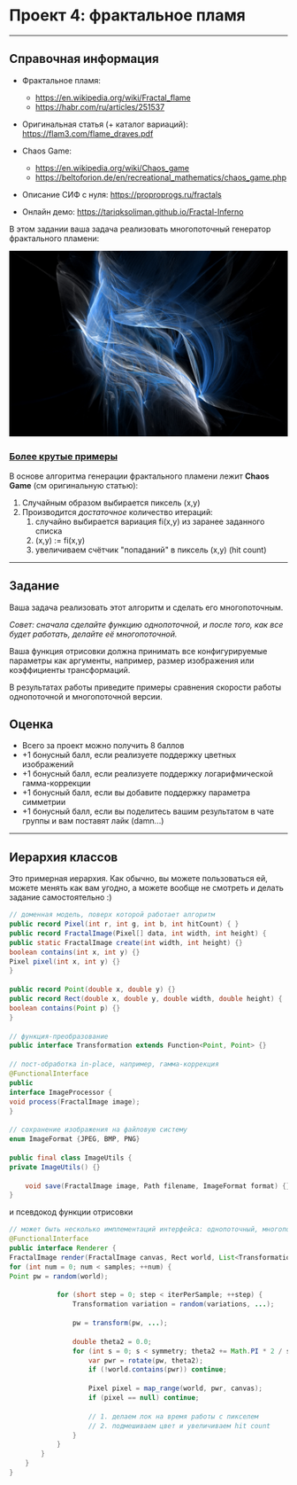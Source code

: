 # Проект 4: фрактальное пламя

---
## Справочная информация

* Фрактальное пламя:
  * https://en.wikipedia.org/wiki/Fractal_flame
  * https://habr.com/ru/articles/251537

* Оригинальная статья (+ каталог вариаций): https://flam3.com/flame_draves.pdf
* Chaos Game:
  * https://en.wikipedia.org/wiki/Chaos_game
  * https://beltoforion.de/en/recreational_mathematics/chaos_game.php

* Описание СИФ с нуля: https://proproprogs.ru/fractals
* Онлайн демо: https://tariqksoliman.github.io/Fractal-Inferno


В этом задании ваша задача реализовать многопоточный генератор фрактального пламени:

![](./imgs/1.jpg)
### [Более крутые примеры](https://www.chaoticafractals.com/art/chaosfissure)

В основе алгоритма генерации фрактального пламени лежит **Chaos Game** (см оригинальную статью):

1. Случайным образом выбирается пиксель (x,y)
2. Производится _достаточное_ количество итераций:
   1. случайно выбирается вариация fi(x,y) из заранее заданного списка
   2. (x,y) := fi(x,y)
   3. увеличиваем счётчик "попаданий" в пиксель (x,y) (hit count)

---



## Задание

Ваша задача реализовать этот алгоритм и сделать его многопоточным.

_Совет: сначала сделайте функцию однопоточной, и после того, как все будет работать, делайте её многопоточной._

Ваша функция отрисовки должна принимать все конфигурируемые параметры как аргументы, например, размер изображения или коэффициенты трансформаций.

В результатах работы приведите примеры сравнения скорости работы однопоточной и многопоточной версии.

## Оценка

* Всего за проект можно получить 8 баллов
* +1 бонусный балл, если реализуете поддержку цветных изображений
* +1 бонусный балл, если реализуете поддержку логарифмической гамма-коррекции
* +1 бонусный балл, если вы добавите поддержку параметра симметрии
* +1 бонусный балл, если вы поделитесь вашим результатом в чате группы и вам поставят лайк (damn...)

---

## Иерархия классов

Это примерная иерархия. Как обычно, вы можете пользоваться ей, можете менять как вам угодно, а можете вообще не смотреть и делать задание самостоятельно :)
```java
// доменная модель, поверх которой работает алгоритм
public record Pixel(int r, int g, int b, int hitCount) { }
public record FractalImage(Pixel[] data, int width, int height) {  
public static FractalImage create(int width, int height) {}  
boolean contains(int x, int y) {}  
Pixel pixel(int x, int y) {}  
}

public record Point(double x, double y) {}
public record Rect(double x, double y, double width, double height) {  
boolean contains(Point p) {}  
}

// функция-преобразование
public interface Transformation extends Function<Point, Point> {}

// пост-обработка in-place, например, гамма-коррекция
@FunctionalInterface  
public  
interface ImageProcessor {  
void process(FractalImage image);  
}

// сохранение изображения на файловую систему
enum ImageFormat {JPEG, BMP, PNG}

public final class ImageUtils {  
private ImageUtils() {}

    void save(FractalImage image, Path filename, ImageFormat format) {}  
}
```
и псевдокод функции отрисовки
```java
// может быть несколько имплементаций интерфейса: однопоточный, многопоточный и т.п.
@FunctionalInterface  
public interface Renderer {
FractalImage render(FractalImage canvas, Rect world, List<Transformation> variations, int samples, short iterPerSample, long seed) {
for (int num = 0; num < samples; ++num) {
Point pw = random(world);

            for (short step = 0; step < iterPerSample; ++step) {
                Transformation variation = random(variations, ...);

                pw = transform(pw, ...);

                double theta2 = 0.0;
                for (int s = 0; s < symmetry; theta2 += Math.PI * 2 / symmetry, ++s) {
                    var pwr = rotate(pw, theta2);
                    if (!world.contains(pwr)) continue;

                    Pixel pixel = map_range(world, pwr, canvas);
                    if (pixel == null) continue;

                    // 1. делаем лок на время работы с пикселем  
                    // 2. подмешиваем цвет и увеличиваем hit count  
                }
            }
        }
    }
}
```
